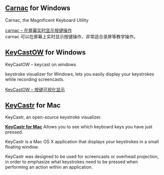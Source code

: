 
## [Carnac](http://code52.org/carnac/) for Windows
Carnac, the Magnificent Keyboard Utility

[carnac – 在屏幕实时显示按键操作](http://www.appinn.com/carnac/)  
carnac 可以在屏幕上实时显示按键操作，非常适合录屏等教学操作。

## [KeyCastOW](https://brookhong.github.io/2014/04/28/keycast-on-windows.html) for Windows
KeyCastOW – keycast on windows

keystroke visualizer for Windows, lets you easily display your keystrokes while recording screencasts.

[KeyCastOW – 按键可视化显示](http://www.appinn.com/keycastow/)  

## [KeyCastr](https://github.com/keycastr/keycastr) for Mac
KeyCastr, an open-source keystroke visualizer.

[**KeyCastr for Mac**](http://mac.softpedia.com/get/Utilities/KeyCastr.shtml)
Allows you to see which keyboard keys you have just pressed.

KeyCastr is a Mac OS X application that displays your keystrokes in a small floating window.

KeyCastr was designed to be used for screencasts or overhead projection, in order to emphasize what keystrokes need to be pressed when performing an action within an application.
